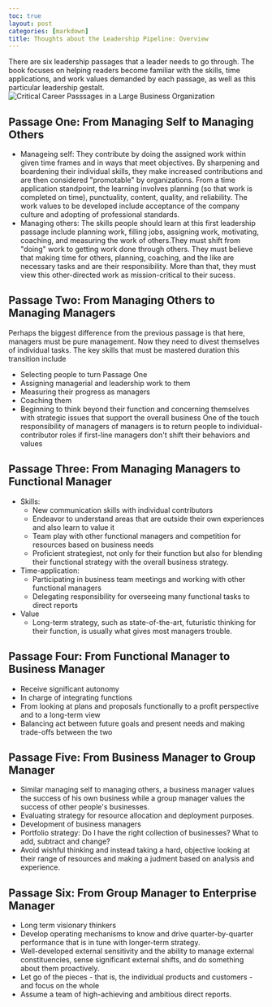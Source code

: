 ```yaml
---
toc: true
layout: post
categories: [markdown]
title: Thoughts about the Leadership Pipeline: Overview
---
```

There are six leadership passages that a leader needs to go through. The book focuses on helping readers become familiar with the skills, time applications, and work values demanded by each passage, as well as this particular leadership gestalt.
![]({{site.baseurl}}/images/six_passages.png "Critical Career Passsages in a Large Business Organization")
## Passage One: From Managing Self to Managing Others
- Manageing self: They contribute by doing the assigned work within given time frames and in ways that meet objectives. By sharpening and boardening their individual skills, they make increased contributions and are then considered "promotable" by organizations. From a time application standpoint, the learning involves planning (so that work is completed on time), punctuality, content, quality, and reliability. The work values to be developed include acceptance of the company culture and adopting of professional standards.
- Managing others: The skills people should learn at this first leadership passage include planning work, filling jobs, assigning work, motivating, coaching, and measuring the work of others.They must shift from "doing" work to getting work done through others. They must believe that making time for others, planning, coaching, and the like are necessary tasks and are their responsibility. More than that, they must view this other-directed work as mission-critical to their sucess.
## Passage Two: From Managing Others to Managing Managers
Perhaps the biggest difference from the previous passage is that here, managers must be pure management. Now they need to divest themselves of individual tasks. The key skills that must be mastered duration this transition include 
- Selecting people to turn Passage One
- Assigning managerial and leadership work to them
- Measuring their progress as managers
- Coaching them
- Beginning to think beyond their function and concerning themselves with strategic issues that support the overall business
One of the touch responsibility of managers of managers is to return people to individual-contributor roles if first-line managers don't shift their behaviors and values
## Passage Three: From Managing Managers to Functional Manager
- Skills: 
  - New communication skills with individual contributors
  - Endeavor to understand areas that are outside their own experiences and also learn to value it
  - Team play with other functional managers and competition for resources based on business needs
  - Proficient strategiest, not only for their function but also for blending their functional strategy with the overall business strategy.
- Time-application:
  - Participating in business team meetings and working with other functional managers
  - Delegating responsibility for overseeing many functional tasks to direct reports
- Value
  - Long-term strategy, such as state-of-the-art, futuristic thinking for their function, is usually what gives most managers trouble. 
## Passage Four: From Functional Manager to Business Manager
- Receive significant autonomy
- In charge of integrating functions
- From looking at plans and proposals functionally to a profit perspective and to a long-term view
- Balancing act between future goals and present needs and making trade-offs between the two
## Passage Five: From Business Manager to Group Manager
- Similar managing self to managing others, a business manager values the success of his own business while a group manager values the success of other people's businesses.
- Evaluating strategy for resource allocation and deployment purposes.
- Development of business managers
- Portfolio strategy: Do I have the right collection of businesses? What to add, subtract and change?
- Avoid wishful thinking and instead taking a hard, objective looking at their range of resources and making a judment based on analysis and experience.
## Passage Six: From Group Manager to Enterprise Manager
- Long term visionary thinkers
- Develop operating mechanisms to know and drive quarter-by-quarter performance that is in tune with longer-term strategy.
- Well-developed external sensitivity and the ability to manage external constituencies, sense significant external shifts, and do something about them proactively.
- Let go of the pieces - that is, the individual products and customers - and focus on the whole
- Assume a team of high-achieving and ambitious direct reports.
